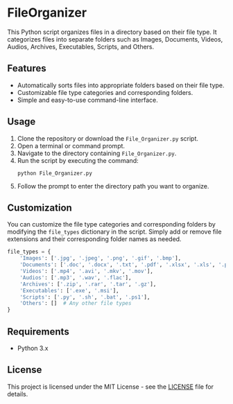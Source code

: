 # FileOrganizer


This Python script organizes files in a directory based on their file type. It categorizes files into separate folders such as Images, Documents, Videos, Audios, Archives, Executables, Scripts, and Others.

## Features

- Automatically sorts files into appropriate folders based on their file type.
- Customizable file type categories and corresponding folders.
- Simple and easy-to-use command-line interface.

## Usage

1. Clone the repository or download the `File_Organizer.py` script.
2. Open a terminal or command prompt.
3. Navigate to the directory containing `File_Organizer.py`.
4. Run the script by executing the command:
   ```
   python File_Organizer.py
   ```
5. Follow the prompt to enter the directory path you want to organize.

## Customization

You can customize the file type categories and corresponding folders by modifying the `file_types` dictionary in the script. Simply add or remove file extensions and their corresponding folder names as needed.

```python
file_types = {
    'Images': ['.jpg', '.jpeg', '.png', '.gif', '.bmp'],
    'Documents': ['.doc', '.docx', '.txt', '.pdf', '.xlsx', '.xls', '.ppt', '.pptx'],
    'Videos': ['.mp4', '.avi', '.mkv', '.mov'],
    'Audios': ['.mp3', '.wav', '.flac'],
    'Archives': ['.zip', '.rar', '.tar', '.gz'],
    'Executables': ['.exe', '.msi'],
    'Scripts': ['.py', '.sh', '.bat', '.ps1'],
    'Others': []  # Any other file types
}
```

## Requirements
- Python 3.x

## License
This project is licensed under the MIT License - see the [LICENSE](LICENSE) file for details.
